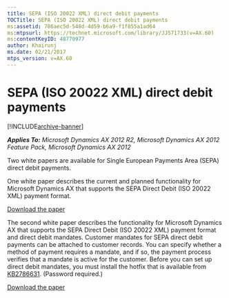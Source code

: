 ```yaml
---
title: SEPA (ISO 20022 XML) direct debit payments
TOCTitle: SEPA (ISO 20022 XML) direct debit payments
ms:assetid: 786aec5d-548d-4d59-b6a9-f1f855a1ad64
ms:mtpsurl: https://technet.microsoft.com/library/JJ571733(v=AX.60)
ms:contentKeyID: 48770977
author: Khairunj
ms.date: 02/21/2017
mtps_version: v=AX.60
---
```


# SEPA (ISO 20022 XML) direct debit payments 


[!INCLUDE[archive-banner](includes/archive-banner.md)]


_**Applies To:** Microsoft Dynamics AX 2012 R2, Microsoft Dynamics AX 2012 Feature Pack, Microsoft Dynamics AX 2012_

Two white papers are available for Single European Payments Area (SEPA) direct debit payments.

One white paper describes the current and planned functionality for Microsoft Dynamics AX that supports the SEPA Direct Debit (ISO 20022 XML) payment format.

[Download the paper](https://go.microsoft.com/fwlink/?linkid=256555)

The second white paper describes the functionality for Microsoft Dynamics AX that supports the SEPA Direct Debit (ISO 20022 XML) payment format and direct debit mandates. Customer mandates for SEPA direct debit payments can be attached to customer records. You can specify whether a method of payment requires a mandate, and if so, the payment process verifies that a mandate is active for the customer. Before you can set up direct debit mandates, you must install the hotfix that is available from [KB2786631](https://mbs2.microsoft.com/knowledgebase/kbdisplay.aspx?scid=kb%3ben-us%3b2786631). (Password required.)

[Download the paper](https://go.microsoft.com/fwlink/?linkid=286122)

  


